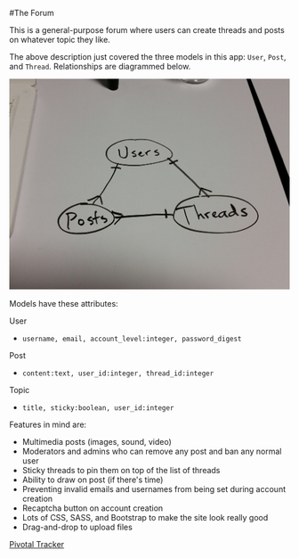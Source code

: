#The Forum

This is a general-purpose forum where users can create threads and posts on whatever topic they like.

The above description just covered the three models in this app: `User`, `Post`, and `Thread`. Relationships are diagrammed below.

![diagram](doc_images/erm.jpg) 

Models have these attributes:

User
- `username, email, account_level:integer, password_digest`

Post
- `content:text, user_id:integer, thread_id:integer`

Topic
- `title, sticky:boolean, user_id:integer`

Features in mind are:

- Multimedia posts (images, sound, video)
- Moderators and admins who can remove any post and ban any normal user
- Sticky threads to pin them on top of the list of threads
- Ability to draw on post (if there's time)
- Preventing invalid emails and usernames from being set during account creation
- Recaptcha button on account creation
- Lots of CSS, SASS, and Bootstrap to make the site look really good
- Drag-and-drop to upload files

[Pivotal Tracker](https://www.pivotaltracker.com/n/projects/1571153)